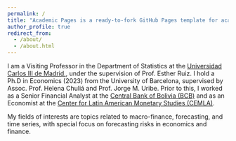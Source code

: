 ```yaml
---
permalink: /
title: "Academic Pages is a ready-to-fork GitHub Pages template for academic personal websites"
author_profile: true
redirect_from: 
  - /about/
  - /about.html
---
```


I am a Visiting Professor in the Department of Statistics at the <a href="https://www.uc3m.es/departamento-estadistica/inicio">Universidad Carlos III de Madrid.</a>,  under the supervision of Prof. Esther Ruiz. I hold a Ph.D in Economics (2023) from the University of Barcelona, supervised by Assoc. Prof. Helena Chuliá and Prof. Jorge M. Uribe. Prior to this, I worked as a Senior Financial Analyst at the <a href="https://www.bcb.gob.bo">Central Bank of Bolivia (BCB)</a> and as an Economist at the <a href="https://www.cemla.org/index.html">Center for Latin American Monetary Studies (CEMLA)</a>.

My fields of interests are topics related to macro-finance, forecasting, and time series, with special focus on forecasting risks in economics and finance.



